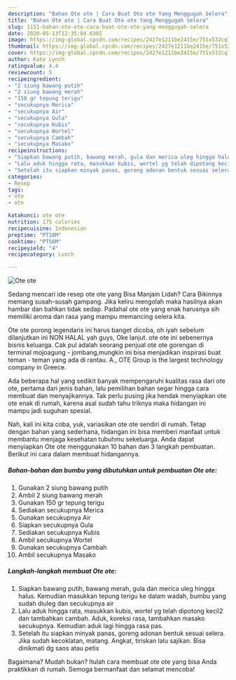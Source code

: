 ```yaml
---
description: "Bahan Ote ote | Cara Buat Ote ote Yang Menggugah Selera"
title: "Bahan Ote ote | Cara Buat Ote ote Yang Menggugah Selera"
slug: 1151-bahan-ote-ote-cara-buat-ote-ote-yang-menggugah-selera
date: 2020-05-13T12:35:04.630Z
image: https://img-global.cpcdn.com/recipes/2427e1211be2415e/751x532cq70/ote-ote-foto-resep-utama.jpg
thumbnail: https://img-global.cpcdn.com/recipes/2427e1211be2415e/751x532cq70/ote-ote-foto-resep-utama.jpg
cover: https://img-global.cpcdn.com/recipes/2427e1211be2415e/751x532cq70/ote-ote-foto-resep-utama.jpg
author: Kate Lynch
ratingvalue: 4.4
reviewcount: 5
recipeingredient:
- "2 siung bawang putih"
- "2 siung bawang merah"
- "150 gr tepung terigu"
- "secukupnya Merica"
- "secukupnya Air"
- "secukupnya Gula"
- "secukupnya Kubis"
- "secukupnya Wortel"
- "secukupnya Cambah"
- "secukupnya Masako"
recipeinstructions:
- "Siapkan bawang putih, bawang merah, gula dan merica uleg hingga halus. Kemudian masukkan tepung terigu ke dalam wadah, bumbu yang sudah diuleg dan secukupnya air"
- "Lalu aduk hingga rata, masukkan kubis, wortel yg telah dipotong kecil2 dan tambahkan cambah. Aduk, koreksi rasa, tambahkan masako secukupnya. Kemudian aduk lagi hingga rasa pas."
- "Setelah itu siapkan minyak panas, goreng adonan bentuk sesuai selera. Jika sudah kecoklatan, matang. Angkat, tiriskan lalu sajikan. Bisa dinikmati dg saos atau petis"
categories:
- Resep
tags:
- ote
- ote

katakunci: ote ote 
nutrition: 175 calories
recipecuisine: Indonesian
preptime: "PT18M"
cooktime: "PT56M"
recipeyield: "4"
recipecategory: Lunch

---
```



![Ote ote](https://img-global.cpcdn.com/recipes/2427e1211be2415e/751x532cq70/ote-ote-foto-resep-utama.jpg)

Sedang mencari ide resep ote ote yang Bisa Manjain Lidah? Cara Bikinnya memang susah-susah gampang. Jika keliru mengolah maka hasilnya akan hambar dan bahkan tidak sedap. Padahal ote ote yang enak harusnya sih memiliki aroma dan rasa yang mampu memancing selera kita.

Ote ote porong legendaris ini harus banget dicoba, oh iyah sebelum dilanjutkan ini NON HALAL yah guys, Oke lanjut. ote ote ini sebenernya bisnis keluarga. Cak pul adalah seorang penjual ote ote gorengan di terminal mojoagung - jombang,mungkin ini bisa menjadikan inspirasi buat teman - teman yang ada di rantau. A., OTE Group is the largest technology company in Greece.

Ada beberapa hal yang sedikit banyak mempengaruhi kualitas rasa dari ote ote, pertama dari jenis bahan, lalu pemilihan bahan segar hingga cara membuat dan menyajikannya. Tak perlu pusing jika hendak menyiapkan ote ote enak di rumah, karena asal sudah tahu triknya maka hidangan ini mampu jadi suguhan spesial.


Nah, kali ini kita coba, yuk, variasikan ote ote sendiri di rumah. Tetap dengan bahan yang sederhana, hidangan ini bisa memberi manfaat untuk membantu menjaga kesehatan tubuhmu sekeluarga. Anda dapat menyiapkan Ote ote menggunakan 10 bahan dan 3 langkah pembuatan. Berikut ini cara dalam membuat hidangannya.

<!--inarticleads1-->

##### Bahan-bahan dan bumbu yang dibutuhkan untuk pembuatan Ote ote:

1. Gunakan 2 siung bawang putih
1. Ambil 2 siung bawang merah
1. Gunakan 150 gr tepung terigu
1. Sediakan secukupnya Merica
1. Gunakan secukupnya Air
1. Siapkan secukupnya Gula
1. Sediakan secukupnya Kubis
1. Ambil secukupnya Wortel
1. Gunakan secukupnya Cambah
1. Ambil secukupnya Masako




<!--inarticleads2-->

##### Langkah-langkah membuat Ote ote:

1. Siapkan bawang putih, bawang merah, gula dan merica uleg hingga halus. Kemudian masukkan tepung terigu ke dalam wadah, bumbu yang sudah diuleg dan secukupnya air
1. Lalu aduk hingga rata, masukkan kubis, wortel yg telah dipotong kecil2 dan tambahkan cambah. Aduk, koreksi rasa, tambahkan masako secukupnya. Kemudian aduk lagi hingga rasa pas.
1. Setelah itu siapkan minyak panas, goreng adonan bentuk sesuai selera. Jika sudah kecoklatan, matang. Angkat, tiriskan lalu sajikan. Bisa dinikmati dg saos atau petis




Bagaimana? Mudah bukan? Itulah cara membuat ote ote yang bisa Anda praktikkan di rumah. Semoga bermanfaat dan selamat mencoba!
